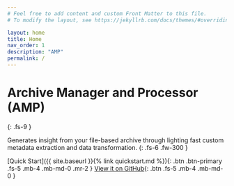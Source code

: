 ```yaml
---
# Feel free to add content and custom Front Matter to this file.
# To modify the layout, see https://jekyllrb.com/docs/themes/#overriding-theme-defaults

layout: home
title: Home
nav_order: 1
description: "AMP"
permalink: /
---
```


# Archive Manager and Processor (AMP)
{: .fs-9 }

Generates insight from your file-based archive through lighting fast custom
metadata extraction and data transformation.
{: .fs-6 .fw-300 }

[Quick Start]({{ site.baseurl }}{% link quickstart.md %}){: .btn .btn-primary .fs-5 .mb-4 .mb-md-0 .mr-2 } [View it on GitHub](https://github.com/archive-manager-and-processor){: .btn .fs-5 .mb-4 .mb-md-0 }
